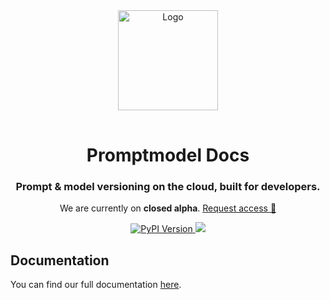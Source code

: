 <div align="center">
    <a href="https://www.promptmodel.run">
        <img src="https://i.imgur.com/f3MHyH3.png" title="Logo" style="width: 160px; margin-bottom: 16px;" />
    </a>
    <h1>Promptmodel Docs</h1>
    <p>
        <h3>Prompt & model versioning on the cloud, built for developers.</h3>
        <p>
            We are currently on <strong>closed alpha</strong>.
            <a href="https://formless.ai/c/RtUfMCsh9YSs">Request access 🚀</a>
        </p>
    </p>
    <div>
        <a href="https://pypi.org/project/promptmodel" target="_blank">
            <img src="https://img.shields.io/pypi/v/promptmodel.svg" alt="PyPI Version">
        </a>
        <a href="https://discord.gg/2Y36M36tZf" target="_blank">
            <img src="https://dcbadge.vercel.app/api/server/dVTtyEU4?style=flat">
        </a>
    </div>
</div>

## Documentation

You can find our full documentation [here](https://www.promptmodel.run/docs).
